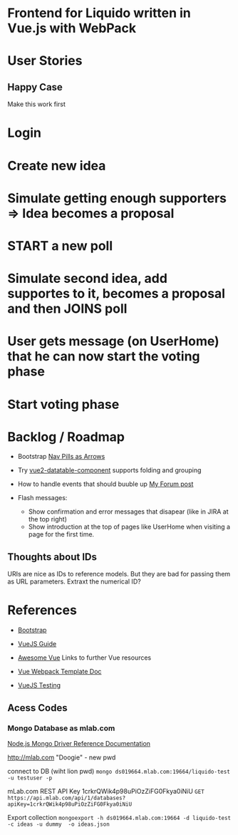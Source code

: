 # Frontend for Liquido written in Vue.js with WebPack
    
# User Stories

## Happy Case

Make this work first

 # Login
 # Create new idea
 # Simulate getting enough supporters => Idea becomes a proposal
 # START a new poll
 # Simulate second idea, add supportes to it, becomes a proposal and then JOINS poll
 # User gets message (on UserHome) that he can now start the voting phase
 # Start voting phase

# Backlog / Roadmap

 - Bootstrap [Nav Pills as Arrows](https://benjii.me/2014/03/wizard-style-navigation-tabs-for-bootstrap/)
 
 - Try [vue2-datatable-component](https://onewaytech.github.io/vue2-datatable/examples/dist/#)  supports folding and grouping

 - How to handle events that should buuble up [My Forum post](https://forum.vuejs.org/t/a-call-for-bringing-back-broadcast-events/6067)

 - Flash messages: 
   - Show confirmation and error messages that disapear (like in JIRA at the top right)
   - Show introduction at the top of pages like UserHome when visiting a page for the first time.

## Thoughts about IDs

URIs are nice as IDs to reference models. But they are bad for passing them as URL parameters. Extraxt the numerical ID?

# References

 - [Bootstrap](http://getbootstrap.com/)

 - [VueJS Guide](http://vuejs.org/guide/)
 - [Awesome Vue](https://github.com/vuejs/awesome-vue)  Links to further Vue resources
 - [Vue Webpack Template Doc](http://vuejs-templates.github.io/webpack/index.html)
 - [VueJS Testing](http://www.slideshare.net/coulix/vuejs-testing)

    
## Acess Codes

### Mongo Database as mlab.com

[Node.js Mongo Driver Reference Documentation](http://mongodb.github.io/node-mongodb-native/2.1/api/)

http://mlab.com   "Doogie" - new pwd

connect to DB  (wiht lion pwd)
`mongo ds019664.mlab.com:19664/liquido-test -u testuser -p`

mLab.com  REST API Key   1crkrQWik4p98uPiOzZiFG0Fkya0iNiU
`GET https://api.mlab.com/api/1/databases?apiKey=1crkrQWik4p98uPiOzZiFG0Fkya0iNiU`

Export collection
`mongoexport -h ds019664.mlab.com:19664 -d liquido-test -c ideas -u dummy  -o ideas.json`





